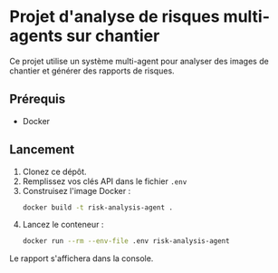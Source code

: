 # Projet d'analyse de risques multi-agents sur chantier

Ce projet utilise un système multi-agent pour analyser des images de chantier et générer des rapports de risques.

## Prérequis
- Docker

## Lancement
1.  Clonez ce dépôt.
2.  Remplissez vos clés API dans le fichier `.env`
3.  Construisez l'image Docker :
    ```bash
    docker build -t risk-analysis-agent .
    ```
4.  Lancez le conteneur :
    ```bash
    docker run --rm --env-file .env risk-analysis-agent
    ```
Le rapport s'affichera dans la console.